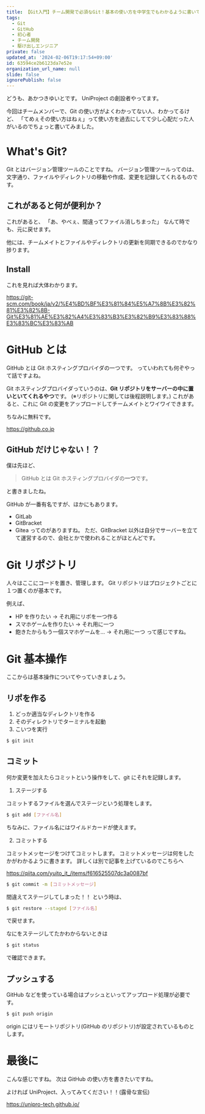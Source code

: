 ```yaml
---
title: 【Git入門】チーム開発で必須なGit！基本の使い方を中学生でもわかるように書いてみた！
tags:
  - Git
  - GitHub
  - 初心者
  - チーム開発
  - 駆け出しエンジニア
private: false
updated_at: '2024-02-06T19:17:54+09:00'
id: 63594ce2b6123da7e52e
organization_url_name: null
slide: false
ignorePublish: false
---
```


どうも、あかつきゆいとです。
UniProject の創設者やってます。

今回はチームメンバーで、Git の使い方がよくわかってない人、わかってるけど、
「てめぇその使い方はねぇ」って使い方を過去にしてて少し心配だった人がいるのでちょっと書いてみました。

# What's Git?

Git とはバージョン管理ツールのことですね。
バージョン管理ツールってのは、文字通り、ファイルやディレクトリの移動や作成、変更を記録してくれるものです。

## これがあると何が便利か？

これがあると、
「あ、やべぇ、間違ってファイル消しちまった」
なんて時でも、元に戻せます。

他には、チームメイトとファイルやディレクトリの更新を同期できるのでかなり捗ります。

## Install

これを見れば大体わかります。

https://git-scm.com/book/ja/v2/%E4%BD%BF%E3%81%84%E5%A7%8B%E3%82%81%E3%82%8B-Git%E3%81%AE%E3%82%A4%E3%83%B3%E3%82%B9%E3%83%88%E3%83%BC%E3%83%AB

# GitHub とは

GitHub とは Git ホスティングプロバイダの一つです。
っていわれても何ぞやって話ですよね。

Git ホスティングプロバイダっていうのは、**Git リポジトリをサーバーの中に置いといてくれるやつ**です。
(※リポジトリに関しては後程説明します。)
これがあると、これに Git の変更をアップロードしてチームメイトとワイワイできます。

ちなみに無料です。

https://github.co.jp

## GitHub だけじゃない！？

僕は先ほど、

> GitHub とは Git ホスティングプロバイダの**一つ**です。

と書きましたね。

GitHub が一番有名ですが、ほかにもあります。

- GitLab
- GitBracket
- Gitea
  ってのがありますね。
  ただ、GitBracket 以外は自分でサーバーを立てて運営するので、会社とかで使われることがほとんどです。

# Git リポジトリ

人々はここにコードを置き、管理します。
Git リポジトリはプロジェクトごとに１つ置くのが基本です。

例えば、

- HP を作りたい -> それ用にリポを一つ作る
- スマホゲームを作りたい -> それ用に一つ
- 飽きたからもう一個スマホゲームを... -> それ用に一つ
  って感じですね。

# Git 基本操作

ここからは基本操作についてやっていきましょう。

## リポを作る

1. どっか適当なディレクトリを作る
2. そのディレクトリでターミナルを起動
3. こいつを実行

```sh
$ git init
```

## コミット

何か変更を加えたらコミットという操作をして、git にそれを記録します。

1. ステージする

コミットするファイルを選んでステージという処理をします。

```sh
$ git add [ファイル名]
```

ちなみに、ファイル名にはワイルドカードが使えます。

2. コミットする

コミットメッセージをつけてコミットします。
コミットメッセージは何をしたかがわかるように書きます。
詳しくは別で記事を上げているのでこちらへ

https://qiita.com/yuito_it_/items/f616525507dc3a0087bf

```sh
$ git commit -m [コミットメッセージ]
```

間違えてステージしてしまった！！
という時は、

```sh
$ git restore --staged [ファイル名]
```

で戻せます。

なにをステージしてたかわからないときは

```sh
$ git status
```

で確認できます。

## プッシュする

GitHub などを使っている場合はプッシュといってアップロード処理が必要です。

```sh
$ git push origin
```

origin にはリモートリポジトリ(GitHub のリポジトリ)が設定されているものとします。

# 最後に

こんな感じですね。
次は GitHub の使い方を書きたいですね。

よければ UniProject、入ってみてください！！(露骨な宣伝)

https://unipro-tech.github.io/
